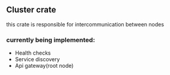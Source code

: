 ## Cluster crate 
this crate is responsible for intercommunication between nodes
### currently being implemented:
- Health checks
- Service discovery
- Api gateway(root node)
